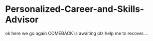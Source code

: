 # Personalized-Career-and-Skills-Advisor



ok here we go again
COMEBACK is awaiting
plz help me to recover....